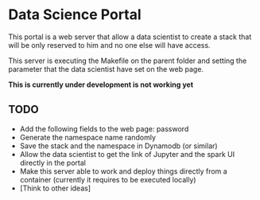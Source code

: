 # Data Science Portal
This portal is a web server that allow a data scientist to create a stack that will be only reserved to him and no one else will have access.

This server is executing the Makefile on the parent folder and setting the parameter that the data scientist have set on the web page.

**This is currently under development is not working yet**

## TODO
- Add the following fields to the web page: password
- Generate the namespace name randomly
- Save the stack and the namespace in Dynamodb (or similar)
- Allow the data scientist to get the link of Jupyter and the spark UI directly in the portal
- Make this server able to work and deploy things directly from a container (currently it requires to be executed locally)
- [Think to other ideas]
